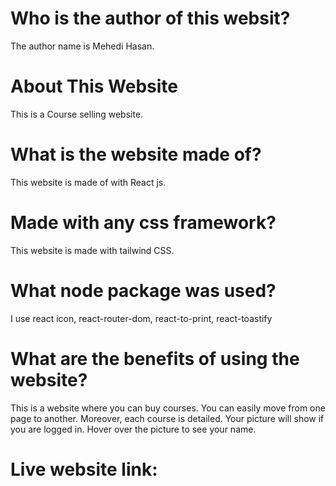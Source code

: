 # Who is the author of this websit?
The author name is Mehedi Hasan.

# About This Website
This is a Course selling website.

# What is the website made of?
This website is made of with React js.

# Made with any css framework?
This website is made with tailwind CSS.

# What node package was used?
I use react icon, react-router-dom, react-to-print, react-toastify

# What are the benefits of using the website?
This is a website where you can buy courses. You can easily move from one page to another. Moreover, each course is detailed. Your picture will show if you are logged in. Hover over the picture to see your name.

# Live website link:

